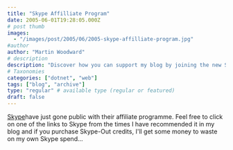 ```yaml
---
title: "Skype Affilliate Program"
date: 2005-06-01T19:28:05.000Z
# post thumb
images:
  - "/images/post/2005/06/2005-skype-affilliate-program.jpg"
#author
author: "Martin Woodward"
# description
description: "Discover how you can support my blog by joining the new Skype Affiliate Programme and purchasing Skype-Out credits today."
# Taxonomies
categories: ["dotnet", "web"]
tags: ["blog", "archive"]
type: "regular" # available type (regular or featured)
draft: false
---
```


[Skype](http://www.anrdoezrs.net/click-1724271-10386659)have just gone public with their affiliate programme. Feel free to click on one of the links to Skype from the times I have recommended it in my blog and if you purchase Skype-Out credits, I'll get some money to waste on my own Skype spend...
